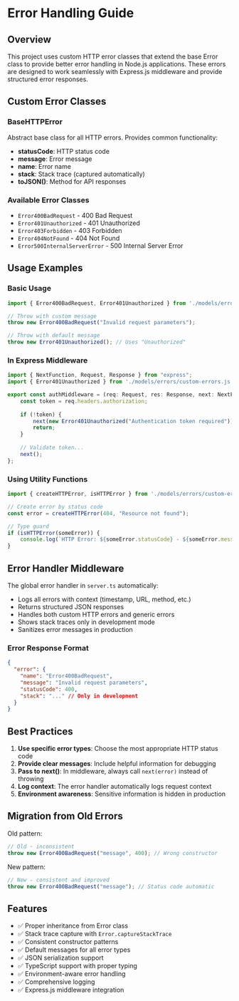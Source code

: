 # Error Handling Guide

## Overview

This project uses custom HTTP error classes that extend the base Error class to provide better error handling in Node.js applications. These errors are designed to work seamlessly with Express.js middleware and provide structured error responses.

## Custom Error Classes

### BaseHTTPError

Abstract base class for all HTTP errors. Provides common functionality:

- **statusCode**: HTTP status code
- **message**: Error message
- **name**: Error name
- **stack**: Stack trace (captured automatically)
- **toJSON()**: Method for API responses

### Available Error Classes

- `Error400BadRequest` - 400 Bad Request
- `Error401Unauthorized` - 401 Unauthorized
- `Error403Forbidden` - 403 Forbidden
- `Error404NotFound` - 404 Not Found
- `Error500InternalServerError` - 500 Internal Server Error

## Usage Examples

### Basic Usage

```typescript
import { Error400BadRequest, Error401Unauthorized } from './models/errors/custom-errors.js';

// Throw with custom message
throw new Error400BadRequest("Invalid request parameters");

// Throw with default message
throw new Error401Unauthorized(); // Uses "Unauthorized"
```

### In Express Middleware

```typescript
import { NextFunction, Request, Response } from "express";
import { Error401Unauthorized } from './models/errors/custom-errors.js';

export const authMiddleware = (req: Request, res: Response, next: NextFunction) => {
    const token = req.headers.authorization;
    
    if (!token) {
        next(new Error401Unauthorized("Authentication token required"));
        return;
    }
    
    // Validate token...
    next();
};
```

### Using Utility Functions

```typescript
import { createHTTPError, isHTTPError } from './models/errors/custom-errors.js';

// Create error by status code
const error = createHTTPError(404, "Resource not found");

// Type guard
if (isHTTPError(someError)) {
    console.log(`HTTP Error: ${someError.statusCode} - ${someError.message}`);
}
```

## Error Handler Middleware

The global error handler in `server.ts` automatically:

- Logs all errors with context (timestamp, URL, method, etc.)
- Returns structured JSON responses
- Handles both custom HTTP errors and generic errors
- Shows stack traces only in development mode
- Sanitizes error messages in production

### Error Response Format

```json
{
  "error": {
    "name": "Error400BadRequest",
    "message": "Invalid request parameters",
    "statusCode": 400,
    "stack": "..." // Only in development
  }
}
```

## Best Practices

1. **Use specific error types**: Choose the most appropriate HTTP status code
2. **Provide clear messages**: Include helpful information for debugging
3. **Pass to next()**: In middleware, always call `next(error)` instead of throwing
4. **Log context**: The error handler automatically logs request context
5. **Environment awareness**: Sensitive information is hidden in production

## Migration from Old Errors

Old pattern:
```typescript
// Old - inconsistent
throw new Error400BadRequest("message", 400); // Wrong constructor
```

New pattern:
```typescript
// New - consistent and improved
throw new Error400BadRequest("message"); // Status code automatic
```

## Features

- ✅ Proper inheritance from Error class
- ✅ Stack trace capture with `Error.captureStackTrace`
- ✅ Consistent constructor patterns
- ✅ Default messages for all error types
- ✅ JSON serialization support
- ✅ TypeScript support with proper typing
- ✅ Environment-aware error handling
- ✅ Comprehensive logging
- ✅ Express.js middleware integration
